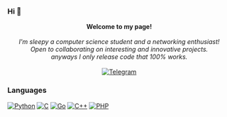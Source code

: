 ### Hi  👋
<p align="center">
    <b>Welcome to my page!</b><br><br>
    <i>
        I'm sleepy a computer science student and a networking enthusiast!<br>
        Open to collaborating on interesting and innovative projects.<br>
        anyways I only release code that 100% works.<br>
        </i><br>
        <a href="https://t.me/wifiexploiter">
        <img src="https://img.shields.io/badge/Telegram-blue?style=flat-square&logo=Telegram" alt="Telegram">
    </a>
    </i><br>

### Languages
[![Python](https://img.shields.io/badge/python-black?style=for-the-badge&logo=python)](https://github.com/znlv)
[![C](https://img.shields.io/badge/c-black?style=for-the-badge&logo=c)](https://github.com/znlv)
[![Go](https://img.shields.io/badge/Golang-black?style=for-the-badge&logo=go)](https://github.com/znlv)
[![C++](https://img.shields.io/badge/c++-black?style=for-the-badge&logo=c++)](https://github.com/znlv)
[![PHP](https://img.shields.io/badge/php-black?style=for-the-badge&logo=php)](https://github.com/znlv)
<!--
